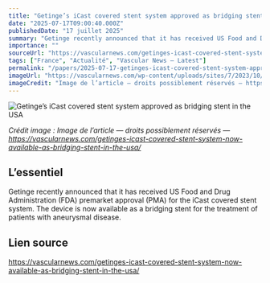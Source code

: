 ```yaml
---
title: "Getinge’s iCast covered stent system approved as bridging stent in the USA"
date: "2025-07-17T09:00:40.000Z"
publishedDate: "17 juillet 2025"
summary: "Getinge recently announced that it has received US Food and Drug Administration (FDA) premarket approval (PMA) for the iCast covered stent system. The device is now available as a bridging stent for the treatment of patients with aneurysmal disease."
importance: ""
sourceUrl: "https://vascularnews.com/getinges-icast-covered-stent-system-now-available-as-bridging-stent-in-the-usa/"
tags: ["France", "Actualité", "Vascular News — Latest"]
permalink: "/papers/2025-07-17-getinges-icast-covered-stent-system-approved-as-bridging-stent-in-the-usa"
imageUrl: "https://vascularnews.com/wp-content/uploads/sites/7/2023/10/iCast.jpg"
imageCredit: "Image de l’article — droits possiblement réservés — https://vascularnews.com/getinges-icast-covered-stent-system-now-available-as-bridging-stent-in-the-usa/"
---
```


![Getinge’s iCast covered stent system approved as bridging stent in the USA](https://vascularnews.com/wp-content/uploads/sites/7/2023/10/iCast.jpg)

*Crédit image : Image de l’article — droits possiblement réservés — https://vascularnews.com/getinges-icast-covered-stent-system-now-available-as-bridging-stent-in-the-usa/*

## L’essentiel

Getinge recently announced that it has received US Food and Drug Administration (FDA) premarket approval (PMA) for the iCast covered stent system. The device is now available as a bridging stent for the treatment of patients with aneurysmal disease.

## Lien source

https://vascularnews.com/getinges-icast-covered-stent-system-now-available-as-bridging-stent-in-the-usa/
